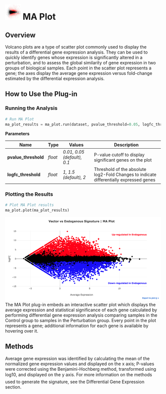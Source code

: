 <img src="img/ma_plot-icon.png" width="50px"> MA Plot
================

Overview
----------------
Volcano plots are a type of scatter plot commonly used to display the results of a differential gene expression analysis. They can be used to quickly identify genes whose expression is significantly altered in a perturbation, and to assess the global similarity of gene expression in two groups of biological samples. Each point in the scatter plot represents a gene; the axes display the average gene expression versus fold-change estimated by the differential expression analysis.

How to Use the Plug-in
----------------
### Running the Analysis
```python
# Run MA Plot
ma_plot_results = ma_plot.run(dataset, pvalue_threshold=0.05, logfc_threshold=1.5)
```

**Parameters**

| Name | Type | Values | Description |
| ---- | ---- | ------ | ----------- |
| **pvalue_threshold** | *float* | *0.01, 0.05 (default), 0.1* | P-value cutoff to display significant genes on the plot |
| **logfc_threshold** | *float* | *1, 1.5 (default), 2* | Threshold of the absolute log2-Fold Changes to indicate differentially expressed genes |


### Plotting the Results
```python
# Plot MA Plot results
ma_plot.plot(ma_plot_results)
```
<img src="img/ma_plot-example.png"> 
The MA Plot plug-in embeds an interactive scatter plot which displays the average expression and statistical significance of each gene calculated by performing differential gene expression analysis comparing samples in the Control group to samples in the Perturbation group. Every point in the plot represents a gene; additional information for each gene is available by hovering over it.

Methods
----------------
Average gene expression was identified by calculating the mean of the normalized gene expression values and displayed on the x axis; P-values were corrected using the Benjamini-Hochberg method, transformed using log10, and displayed on the y axis. For more information on the methods used to generate the signature, see the Differential Gene Expression section.